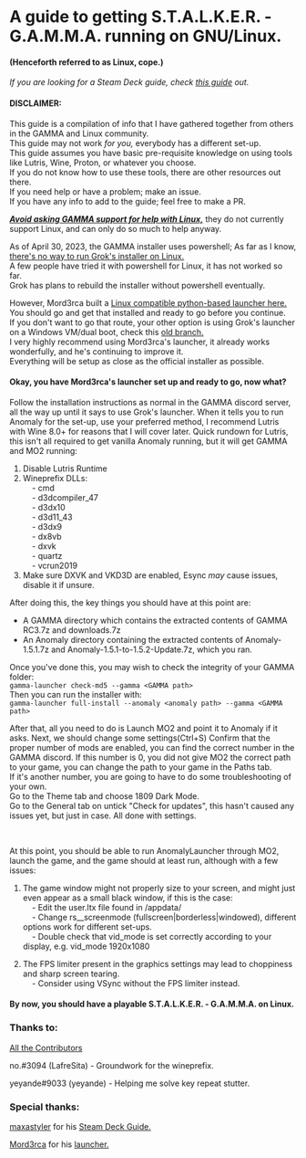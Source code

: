 
<h1>A guide to getting S.T.A.L.K.E.R. - G.A.M.M.A. running on GNU/Linux.</h1>  
<h4>(Henceforth referred to as Linux, cope.)</h4>



*If you are looking for a Steam Deck guide, check [this guide](https://github.com/maxastyler/S.T.A.L.K.E.R.-Gamma-Steam-Deck-Install-Guide/) out.*

<h4>DISCLAIMER:</h4>

This guide is a compilation of info that I have gathered together from others in the GAMMA and Linux community.  
This guide may not work *for you,* everybody has a different set-up.  
This guide assumes you have basic pre-requisite knowledge on using tools like Lutris, Wine, Proton, or whatever you choose.  
If you do not know how to use these tools, there are other resources out there.  
If you need help or have a problem; make an issue.  
If you have any info to add to the guide; feel free to make a PR.  

<ins>***Avoid asking GAMMA support for help with Linux,***</ins> they do not currently support Linux, and can only do so much to help anyway.


As of April 30, 2023, the GAMMA installer uses powershell;
As far as I know, <ins>there's no way to run Grok's installer on Linux.</ins>  
A few people have tried it with powershell for Linux, it has not worked so far.  
Grok has plans to rebuild the installer without powershell eventually.  

However, Mord3rca built a [Linux compatible python-based launcher here.](https://github.com/Mord3rca/gamma-launcher)  
You should go and get that installed and ready to go before you continue.  
If you don't want to go that route, your other option is using Grok's launcher on a Windows VM/dual boot, check this [old branch.](https://github.com/DravenusRex/stalker-gamma-linux-guide/tree/vm-method)  
I very highly recommend using Mord3rca's launcher, it already works wonderfully, and he's continuing to improve it.  
Everything will be setup as close as the official installer as possible.  

<h4>Okay, you have Mord3rca's launcher set up and ready to go, now what?</h4>

Follow the installation instructions as normal in the GAMMA discord server, all the way up until it says to use Grok's launcher.
When it tells you to run Anomaly for the set-up, use your preferred method, I recommend Lutris with Wine 8.0+ for reasons that I will cover later.
Quick rundown for Lutris, this isn't all required to get vanilla Anomaly running, but it will get GAMMA and MO2 running:  
1. Disable Lutris Runtime  
2. Wineprefix DLLs:  
&nbsp;&nbsp;&nbsp;&nbsp;- cmd  
&nbsp;&nbsp;&nbsp;&nbsp;- d3dcompiler_47  
&nbsp;&nbsp;&nbsp;&nbsp;- d3dx10  
&nbsp;&nbsp;&nbsp;&nbsp;- d3d11_43  
&nbsp;&nbsp;&nbsp;&nbsp;- d3dx9  
&nbsp;&nbsp;&nbsp;&nbsp;- dx8vb  
&nbsp;&nbsp;&nbsp;&nbsp;- dxvk  
&nbsp;&nbsp;&nbsp;&nbsp;- quartz  
&nbsp;&nbsp;&nbsp;&nbsp;- vcrun2019  
3. Make sure DXVK and VKD3D are enabled, Esync *may* cause issues, disable it if unsure.
  
After doing this, the key things you should have at this point are:  
- A GAMMA directory which contains the extracted contents of GAMMA RC3.7z and downloads.7z
- An Anomaly directory containing the extracted contents of Anomaly-1.5.1.7z and Anomaly-1.5.1-to-1.5.2-Update.7z, which you ran.

Once you've done this, you may wish to check the integrity of your GAMMA folder:  
`gamma-launcher check-md5 --gamma <GAMMA path>`  
Then you can run the installer with:  
`gamma-launcher full-install --anomaly <anomaly path> --gamma <GAMMA path>`

After that, all you need to do is Launch MO2 and point it to Anomaly if it asks.
Next, we should change some settings(Ctrl+S)
Confirm that the proper number of mods are enabled, you can find the correct number in the GAMMA discord.
If this number is 0, you did not give MO2 the correct path to your game, you can change the path to your game in the Paths tab.  
If it's another number, you are going to have to do some troubleshooting of your own.  
Go to the Theme tab and choose 1809 Dark Mode.  
Go to the General tab on untick "Check for updates", this hasn't caused any issues yet, but just in case.
All done with settings.

<br>

At this point, you should be able to run AnomalyLauncher through MO2, launch the game, and the game should at least run, although with a few issues:

1.  The game window might not properly size to your screen, and might just even appear as a small black window, if this is the case:  
&nbsp;&nbsp;&nbsp;&nbsp;- Edit the user.ltx file found in <anomaly path>/appdata/  
&nbsp;&nbsp;&nbsp;&nbsp;- Change rs__screenmode (fullscreen|borderless|windowed), different options work for different set-ups.  
&nbsp;&nbsp;&nbsp;&nbsp;- Double check that vid_mode is set correctly according to your display, e.g. vid_mode 1920x1080  

2.  The FPS limiter present in the graphics settings may lead to choppiness and sharp screen tearing.  
&nbsp;&nbsp;&nbsp;&nbsp;- Consider using VSync without the FPS limiter instead.


<h4>By now, you should have a playable S.T.A.L.K.E.R. - G.A.M.M.A. on Linux.</h4>


<h3>Thanks to:</h3>
 
[All the Contributors](https://github.com/DravenusRex/stalker-gamma-linux-guide/graphs/contributors)  

no.#3094 (LafreSita) - Groundwork for the wineprefix.  

yeyande#9033 (yeyande) - Helping me solve key repeat stutter.  
 
<h3>Special thanks:</h3>
  
[maxastyler](https://github.com/maxastyler) for his [Steam Deck Guide.](https://github.com/maxastyler/S.T.A.L.K.E.R.-Gamma-Steam-Deck-Install-Guide/)  
 
[Mord3rca](https://github.com/Mord3rca) for his [launcher.](https://github.com/Mord3rca/gamma-launcher)




